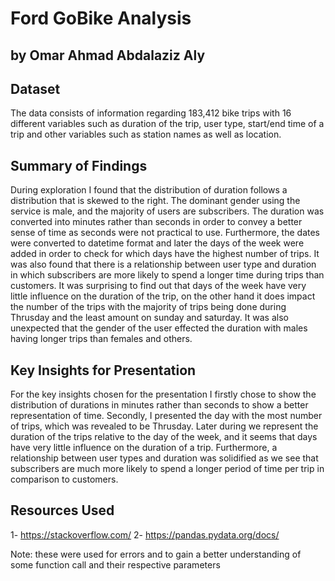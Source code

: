 # Ford GoBike Analysis
## by Omar Ahmad Abdalaziz Aly


## Dataset

The data consists of information regarding 183,412 bike trips with 16 different variables such as
duration of the trip, user type, start/end time of a trip and other variables such as station names as well as location.

## Summary of Findings

During exploration I found that the distribution of duration follows a distribution that is skewed to the right. The dominant gender using the service is male, and the majority of users are subscribers. The duration was converted into minutes rather than seconds in order to convey a
better sense of time as seconds were not practical to use. Furthermore, the dates were converted to datetime format and later the days of the week were added in order to check for which days have the highest number of trips. It was also found that there is a relationship between user type and duration in which subscribers are more likely to spend a longer time during trips than customers. It was surprising to find out that days of the week have very little influence on the duration of the trip, on the other hand it does impact the number of the trips with the majority of trips being done during Thrusday and the least amount on sunday and saturday. It was also unexpected that the gender of the user effected the duration with males having longer trips than females and others.

## Key Insights for Presentation

For the key insights chosen for the presentation I firstly chose to show the distribution of durations in minutes rather than seconds to show a better representation of time. Secondly, I presented the day with the most number of trips, which was revealed to be Thrusday.
Later during we represent the duration of the trips relative to the day of the week, and it seems that days have very little influence on the duration of a trip. Furthermore, a relationship between user types and duration was solidified as we see that subscribers are much more likely to spend a longer period of time per trip in comparison to customers.

## Resources Used

1- https://stackoverflow.com/
2- https://pandas.pydata.org/docs/

Note: these were used for errors and to gain a better
understanding of some function call and their respective
parameters